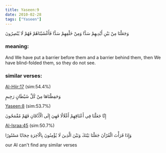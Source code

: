 ```yaml
---
title: Yaseen:9
date: 2010-02-28
tags: ["Yaseen"]
---
```

وَجَعَلْنَا مِنْ بَيْنِ أَيْدِيهِمْ سَدًّا وَمِنْ خَلْفِهِمْ سَدًّا فَأَغْشَيْنَاهُمْ فَهُمْ لَا يُبْصِرُونَ
### meaning: 
And We have put a barrier before them and a barrier behind them, then We have blind-folded them, so they do not see.
### similar verses: 

[Al-Hijr:17](/15/17) (sim:54.4%)

وَحَفِظْنَاهَا مِنْ كُلِّ شَيْطَانٍ رَجِيمٍ

[Yaseen:8](/36/8) (sim:53.7%)

إِنَّا جَعَلْنَا فِي أَعْنَاقِهِمْ أَغْلَالًا فَهِيَ إِلَى الْأَذْقَانِ فَهُمْ مُقْمَحُونَ

[Al-Israa:45](/17/45) (sim:50.7%)

وَإِذَا قَرَأْتَ الْقُرْآنَ جَعَلْنَا بَيْنَكَ وَبَيْنَ الَّذِينَ لَا يُؤْمِنُونَ بِالْآخِرَةِ حِجَابًا مَسْتُورًا

our AI can't find any similar verses

